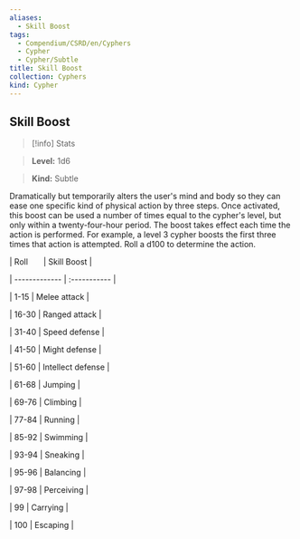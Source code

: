 ```yaml
---
aliases:
  - Skill Boost
tags:
  - Compendium/CSRD/en/Cyphers
  - Cypher
  - Cypher/Subtle
title: Skill Boost
collection: Cyphers
kind: Cypher
---
```

## Skill Boost    
>[!info] Stats    
> **Level:** 1d6    
> **Kind:** Subtle  
    
Dramatically but temporarily alters the user's mind and body so they can ease one specific kind of physical action by three steps. Once activated, this boost can be used a number of times equal to the cypher's level, but only within a twenty-four-hour period. The boost takes effect each time the action is performed. For example, a level 3 cypher boosts the first three times that action is attempted. Roll a d100 to determine the action.    
  
|  Roll &nbsp; &nbsp; &nbsp; | Skill Boost  |    
| ------------- | :----------- |    
| 1-15 | Melee attack |    
| 16-30 | Ranged attack |    
| 31-40 | Speed defense |    
| 41-50 | Might defense |    
| 51-60 | Intellect defense |    
| 61-68 | Jumping |    
| 69-76 | Climbing |    
| 77-84 | Running |    
| 85-92 | Swimming |    
| 93-94 | Sneaking |    
| 95-96 | Balancing |    
| 97-98 | Perceiving |    
| 99 | Carrying |    
| 100 | Escaping |
